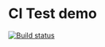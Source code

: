 # CI Test demo

[![Build status](https://ci.appveyor.com/api/projects/status/i1lwpfl6nj0v5xrr?svg=true)](https://ci.appveyor.com/project/freelandos/ajs-jest)